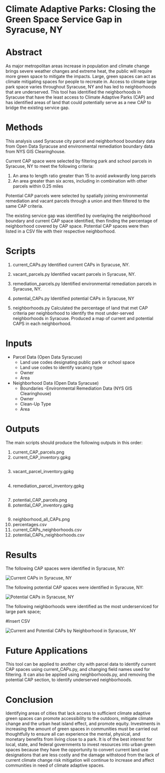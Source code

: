 # Climate Adaptive Parks: Closing the Green Space Service Gap in Syracuse, NY

# Abstract
As major metropolitan areas increase in population and climate change brings severe weather changes and extreme heat, the public will require more green space to mitigate the impacts. Large, green spaces can act as climate mitigating spaces for people to recreate in. Access to climate large park space varies throughout Syracuse, NY and has led to neighborhoods that are underserved. This tool has identified the neighborhoods in Syracuse that have the least access to Climate Adaptive Parks (CAP) and has identified areas of land that could potentially serve as a new CAP to bridge the existing service gap. 

# Methods
This analysis used Syracuse city parcel and neighborhood boundary data from Open Data Syracuse and environmental remediation boundary data from NYS GIS Clearinghouse. 

Current CAP space were selected by filtering park and school parcels in Syracuse, NY to meet the following criteria: 
1. An area to length ratio greater than 15 to avoid awkwardly long parcels
2. An area greater than six acres, including in combination with other parcels within 0.25 miles

Potential CAP parcels were selected by spatially joining environmental remediation and vacant parcels through a union and then filtered to the same CAP criteria.

The existing service gap was identified by overlaying the neighborhood boundary and current CAP space identified, then finding the percentage of neighborhood covered by CAP space. Potential CAP spaces were then listed in a CSV file with their respective neighborhood. 

# Scripts
1. current_CAPs.py 
   Identified current CAPs in Syracuse, NY.

2. vacant_parcels.py
   Identified vacant parcels in Syracuse, NY.
   
3. remediation_parcels.py
   Identified environmental remediation parcels in Syracuse, NY.
   
4. potential_CAPs.py
   Identified potential CAPs in Syracuse, NY 
   
5. neighborhoods.py
   Calculated the percentage of land that met CAP criteria per neighborhood to identify the most under-served neighborhoods in Syracuse. Produced a map of current and potential CAPS in each neighborhood.

# Inputs
  - Parcel Data (Open Data Syracuse)
     - Land use codes designating public park or school space
     - Land use codes to identify vacancy type
     - Owner
     - Area
 - Neighborhood Data (Open Data Syracuse)
     - Boundaries
 -Environmental Remediation Data (NYS GIS Clearinghouse)
     - Owner
     - Clean-Up Type
     - Area
     
# Outputs
The main scripts should produce the following outputs in this order:

 1. current_CAP_parcels.png
 2. current_CAP_inventory.gpkg
##
 3. vacant_parcel_inventory.gpkg
##
 4. remediation_parcel_inventory.gpkg
##
 7. potential_CAP_parcels.png
 8. potential_CAP_inventory.gpkg
##
  9. neighborhood_all_CAPs.png
 10. percentages.csv
 11. current_CAPs_neighborhoods.csv
 12. potential_CAPs_neighborhoods.csv


# Results

The following CAP spaces were identified in Syracuse, NY:

![Current CAPs in Syracuse, NY](images/current_CAP_parcels.png)

The following potential CAP spaces were identified in Syracuse, NY:

![Potential CAPs in Syracuse, NY](images/potential_CAP_inventory.png)

The following neighborhoods were identified as the most underserviced for large park space; 

#Insert CSV

![Current and Potential CAPs by Neighborhood in Syracuse, NY](images/neighborhood_all_CAPs.png)


# Future Applications
This tool can be applied to another city with parcel data to identify current CAP spaces using current_CAPs.py, and changing field names used for filtering. It can also be applied using neighborhoods.py, and removing the potential CAP section, to identify underserved neighborhoods.


# Conclusion
Identifying areas of cities that lack access to sufficient climate adaptive green spaces can promote accessibility to the outdoors, mitigate climate change and the urban heat island effect, and promote equity. Investments in increasing the amount of green spaces in communities must be carried out thoughtfully to ensure all can experience the mental, physical, and monetary benefits from living close to a park. It is of the best interest for local, state, and federal governments to invest resources into urban green spaces because they have the opportunity to convert current land use designations that are less costly and the damage withstood from the lack of current climate change risk mitigation will continue to increase and affect communities in need of climate adaptive spaces. 


